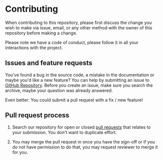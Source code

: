 # Contributing

When contributing to this repository, please first discuss the change you wish
to make via issue, email, or any other method with the owner of this repository
before making a change.

Please note we have a code of conduct, please follow it in all your interactions
with the project.

## Issues and feature requests

You've found a bug in the source code, a mistake in the documentation or maybe
you'd like a new feature? You can help by submitting an issue to
[GitHub Repository][github]. Before you create an issue, make sure you search
the archive, maybe your question was already answered.

Even better: You could submit a pull request with a fix / new feature!

## Pull request process

1. Search our repository for open or closed [pull requests][prs] that relates
   to your submission. You don't want to duplicate effort.

1. You may merge the pull request in once you have the sign-off or if you do not
   have permission to do that, you may request reviewer to merge it for you.

[github]: https://github.com/yuvalabou/HomeAssistant-Config/issues
[prs]: https://github.com/yuvalabou/HomeAssistant-Config/pulls
